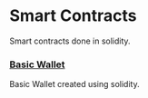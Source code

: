 # Smart Contracts
Smart contracts done in solidity.

### [Basic Wallet](https://github.com/abiiralbhattarai/Smart-Contracts/blob/main/contracts/BasicWallet.sol)
Basic Wallet created using solidity.
